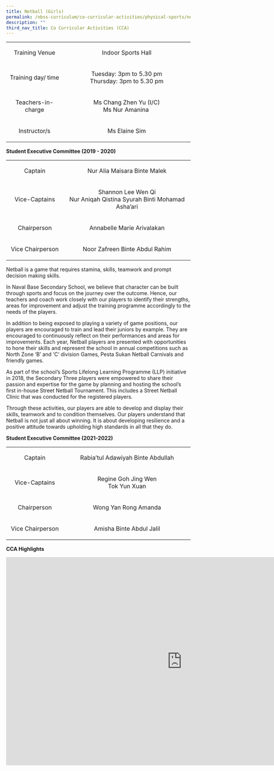 ```yaml
---
title: Netball (Girls)
permalink: /nbss-curriculum/co-curricular-activities/physical-sports/netball-girls/
description: ""
third_nav_title: Co Curricular Activities (CCA)
---
```



<table width="0">
<tbody>
<tr>
<td style="text-align: center;" width="161">
<p>Training Venue</p>
</td>
<td style="text-align: center;" width="441">
<p>Indoor Sports Hall</p>
</td>
</tr>
<tr>
<td style="text-align: center;" width="161">
<p>Training day/ time</p>
</td>
<td style="text-align: center;" width="441">
<p>Tuesday: 3pm to 5.30 pm<br />Thursday: 3pm to 5.30 pm</p>
</td>
</tr>
<tr>
<td style="text-align: center;" width="161">
<p>Teachers-in-charge</p>
</td>
<td style="text-align: center;" width="441">
<p>Ms Chang Zhen Yu (I/C)<br />Ms Nur Amanina&nbsp;</p>
</td>
</tr>
<tr>
<td style="text-align: center;" width="161">
<p>Instructor/s</p>
</td>
<td style="text-align: center;" width="441">
<p>Ms Elaine Sim</p>
</td>
</tr>
</tbody>
</table>
<p><strong>Student Executive Committee (2019 - 2020)</strong></p>
<table width="0">
<tbody>
<tr>
<td style="text-align: center;" width="161">
<p>Captain</p>
</td>
<td style="text-align: center;" width="441">
<p>Nur Alia Maisara Binte Malek</p>
</td>
</tr>
<tr>
<td style="text-align: center;" width="161">
<p>Vice-Captains</p>
</td>
<td style="text-align: center;" width="441">
<p>Shannon Lee Wen Qi<br />Nur Aniqah Qistina Syurah Binti Mohamad Asha&rsquo;ari</p>
</td>
</tr>
<tr>
<td style="text-align: center;" width="161">
<p>Chairperson</p>
</td>
<td style="text-align: center;" width="441">
<p>Annabelle Marie Arivalakan</p>
</td>
</tr>
<tr>
<td style="text-align: center;" width="161">
<p>Vice Chairperson</p>
</td>
<td style="text-align: center;" width="441">
<p>Noor Zafreen Binte Abdul Rahim</p>
</td>
</tr>
</tbody>
</table>
<div>
<p>Netball is a game that requires stamina, skills, teamwork and prompt decision making skills.&nbsp;</p>
<p>In Naval Base Secondary School, we believe that character can be built through sports and focus on the journey over the outcome. Hence, our teachers and coach work closely with our players to identify their strengths, areas for improvement and adjust the training programme accordingly to the needs of the players.</p>
<p>In addition to being exposed to playing a variety of game positions, our players are encouraged to train and lead their juniors by example. They are encouraged to continuously reflect on their performances and areas for improvements. Each year, Netball players are presented with opportunities to hone their skills and represent the school in annual competitions such as North Zone &lsquo;B&rsquo; and &lsquo;C&rsquo; division Games, Pesta Sukan Netball Carnivals and friendly games.&nbsp;</p>
<p>As part of the school&rsquo;s Sports Lifelong Learning Programme (LLP) initiative in 2018, the Secondary Three players were empowered to share their passion and expertise for the game by planning and hosting the school&rsquo;s first in-house Street Netball Tournament. This includes a Street Netball Clinic that was conducted for the registered players.&nbsp;</p>
<p>Through these activities, our players are able to develop and display their skills, teamwork and to condition themselves. Our players understand that Netball is not just all about winning. It is about developing resilience and a positive attitude towards upholding high standards in all that they do.</p>
</div>
<p><strong>Student Executive Committee (2021-2022)<br /></strong></p>
<div>
<div>
<table width="0">
<tbody>
<tr>
<td style="text-align: center;" width="161">
<p>Captain</p>
</td>
<td style="text-align: center;" width="441">
<p>Rabia&rsquo;tul Adawiyah Binte Abdullah</p>
</td>
</tr>
<tr>
<td style="text-align: center;" width="161">
<p>Vice-Captains</p>
</td>
<td style="text-align: center;" width="441">
<p>Regine Goh Jing Wen<br />Tok Yun Xuan</p>
</td>
</tr>
<tr>
<td style="text-align: center;" width="161">
<p>Chairperson</p>
</td>
<td style="text-align: center;" width="441">
<p>Wong Yan Rong Amanda</p>
</td>
</tr>
<tr>
<td style="text-align: center;" width="161">
<p>Vice Chairperson</p>
</td>
<td style="text-align: center;" width="441">
<p>Amisha Binte Abdul Jalil</p>
</td>
</tr>
</tbody>
</table>
</div>
</div>
<p><strong>CCA Highlights</strong></p>
<iframe src="https://docs.google.com/presentation/d/e/2PACX-1vQPh-J0knVgfu_X-6e3HJo-trEAdlrDFWZ5Fxa0Ao6JVtTJDAX88wbNTfHogDYtf-SkIXNxkOVObOkU/embed?start=false&loop=false&delayms=10000" frameborder="0" width="960" height="569" allowfullscreen="true"></iframe>